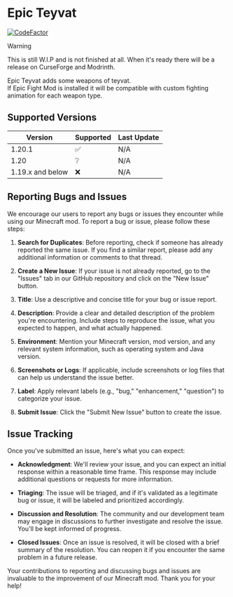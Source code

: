 # Epic Teyvat

[![CodeFactor](https://www.codefactor.io/repository/github/yassaaatu/epicteyvat/badge)](https://www.codefactor.io/repository/github/yassaaatu/epicteyvat)

> [!Warning]
> This is still W.I.P and is not finished at all.
> When it's ready there will be a release on CurseForge and Modrinth.

Epic Teyvat adds some weapons of teyvat.\
If Epic Fight Mod is installed it will be compatible with custom fighting animation for each weapon type.

## Supported Versions

| Version    | Supported          | Last Update |
| ---------- | ------------------ | ----------- |
| 1.20.1     | :white_check_mark: | N/A        |
| 1.20       | :grey_question:    | N/A        |
| 1.19.x and below | :x:            | N/A        |

## Reporting Bugs and Issues

We encourage our users to report any bugs or issues they encounter while using our Minecraft mod. To report a bug or issue, please follow these steps:

1. **Search for Duplicates**: Before reporting, check if someone has already reported the same issue. If you find a similar report, please add any additional information or comments to that thread.

2. **Create a New Issue**: If your issue is not already reported, go to the "Issues" tab in our GitHub repository and click on the "New Issue" button.

3. **Title**: Use a descriptive and concise title for your bug or issue report.

4. **Description**: Provide a clear and detailed description of the problem you're encountering. Include steps to reproduce the issue, what you expected to happen, and what actually happened.

5. **Environment**: Mention your Minecraft version, mod version, and any relevant system information, such as operating system and Java version.

6. **Screenshots or Logs**: If applicable, include screenshots or log files that can help us understand the issue better.

7. **Label**: Apply relevant labels (e.g., "bug," "enhancement," "question") to categorize your issue.

8. **Submit Issue**: Click the "Submit New Issue" button to create the issue.

## Issue Tracking

Once you've submitted an issue, here's what you can expect:

- **Acknowledgment**: We'll review your issue, and you can expect an initial response within a reasonable time frame. This response may include additional questions or requests for more information.

- **Triaging**: The issue will be triaged, and if it's validated as a legitimate bug or issue, it will be labeled and prioritized accordingly.

- **Discussion and Resolution**: The community and our development team may engage in discussions to further investigate and resolve the issue. You'll be kept informed of progress.

- **Closed Issues**: Once an issue is resolved, it will be closed with a brief summary of the resolution. You can reopen it if you encounter the same problem in a future release.

Your contributions to reporting and discussing bugs and issues are invaluable to the improvement of our Minecraft mod. Thank you for your help!

